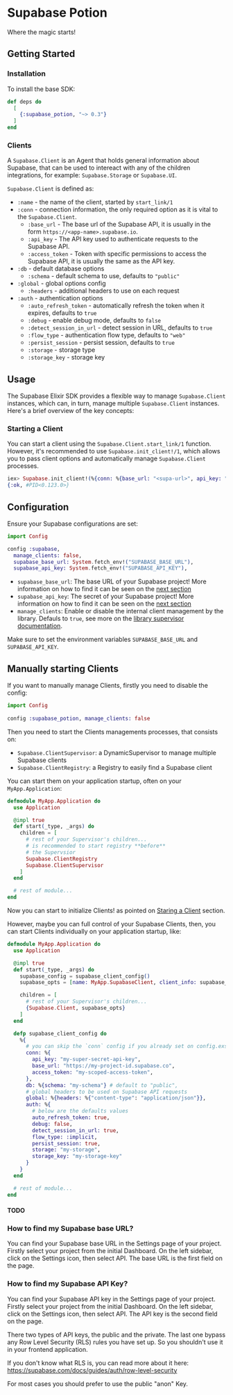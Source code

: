 # Supabase Potion

Where the magic starts!

## Getting Started

### Installation

To install the base SDK:

```elixir
def deps do
  [
    {:supabase_potion, "~> 0.3"}
  ]
end
```

### Clients

A `Supabase.Client` is an Agent that holds general information about Supabase, that can be used to intereact with any of the children integrations, for example: `Supabase.Storage` or `Supabase.UI`.

`Supabase.Client` is defined as:

- `:name` - the name of the client, started by `start_link/1`
- `:conn` - connection information, the only required option as it is vital to the `Supabase.Client`.
    - `:base_url` - The base url of the Supabase API, it is usually in the form `https://<app-name>.supabase.io`.
    - `:api_key` - The API key used to authenticate requests to the Supabase API.
    - `:access_token` - Token with specific permissions to access the Supabase API, it is usually the same as the API key.
- `:db` - default database options
    - `:schema` - default schema to use, defaults to `"public"`
- `:global` - global options config
    - `:headers` - additional headers to use on each request
- `:auth` - authentication options
    - `:auto_refresh_token` - automatically refresh the token when it expires, defaults to `true`
    - `:debug` - enable debug mode, defaults to `false`
    - `:detect_session_in_url` - detect session in URL, defaults to `true`
    - `:flow_type` - authentication flow type, defaults to `"web"`
    - `:persist_session` - persist session, defaults to `true`
    - `:storage` - storage type
    - `:storage_key` - storage key

## Usage

The Supabase Elixir SDK provides a flexible way to manage `Supabase.Client` instances, which can, in turn, manage multiple `Supabase.Client` instances. Here's a brief overview of the key concepts:

### Starting a Client

You can start a client using the `Supabase.Client.start_link/1` function. However, it's recommended to use `Supabase.init_client!/1`, which allows you to pass client options and automatically manage `Supabase.Client` processes.

```elixir
iex> Supabase.init_client!(%{conn: %{base_url: "<supa-url>", api_key: "<supa-key>"}})
{:ok, #PID<0.123.0>}
```

## Configuration

Ensure your Supabase configurations are set:

```elixir
import Config

config :supabase,
  manage_clients: false,
  supabase_base_url: System.fetch_env!("SUPABASE_BASE_URL"),
  supabase_api_key: System.fetch_env!("SUPABASE_API_KEY"),
```

- `supabase_base_url`: The base URL of your Supabase project! More information on how to find it can be seen on the [next section](#how-to-find-my-supabase-base-url?)
- `supabase_api_key`: The secret of your Supabase project! More information on how to find it can be seen on the [next section](#how-to-find-my-supabase-api-key?)
- `manage_clients`: Enable or disable the internal client management by the library. Defauls to `true`, see more on the [library supervisor documentation](https://hexdocs.pm/supabase_potion/Supabase.ClientSupervisor.html).

Make sure to set the environment variables `SUPABASE_BASE_URL` and `SUPABASE_API_KEY`.

## Manually starting Clients

If you want to manually manage Clients, firstly you need to disable the config:

```elixir
import Config
  
config :supabase_potion, manage_clients: false
```

Then you need to start the Clients managements processes, that consists on:
- `Supabase.ClientSupervisor`: a DynamicSupervisor to manage multiple Supabase clients
- `Supabase.ClientRegistry`: a Registry to easily find a Supabase client

You can start them on your application startup, often on your `MyApp.Application`:

```elixir
defmodule MyApp.Application do
  use Application

  @impl true
  def start(_type, _args) do
    children = [
      # rest of your Supervisor's children...
      # is recommended to start registry **before**
      # the Supervsior
      Supabase.ClientRegistry
      Supabase.ClientSupervisor
    ]
  end

  # rest of module...
end
```

Now you can start to initialize Clients! as pointed on [Staring a Client](#starting-a-client) section.

However, maybe you can full control of your Supabase Clients, then, you can start Clients individually on your application startup, like:

```elixir
defmodule MyApp.Application do
  use Application

  @impl true
  def start(_type, _args) do
    supabase_config = supabase_client_config()
    supabase_opts = [name: MyApp.SupabaseClient, client_info: supabase_config]

    children = [
      # rest of your Supervisor's children...
      {Supabase.Client, supabase_opts}
    ]
  end

  defp supabase_client_config do
    %{
      # you can skip the `conn` config if you already set on config.exs
      conn: %{ 
        api_key: "my-super-secret-api-key",
        base_url: "https://my-project-id.supabase.co",
        access_token: "my-scoped-access-token",
      },
      db: %{schema: "my-schema"} # default to "public",
      # global headers to be used on Supabase API requests
      global: %{headers: %{"content-type": "application/json"}},
      auth: %{
        # below are the defaults values
        auto_refresh_token: true,
        debug: false,
        detect_session_in_url: true,
        flow_type: :implicit,
        persist_session: true,
        storage: "my-storage",
        storage_key: "my-storage-key"
      }
    }
  end

  # rest of module...
end
```

#### TODO

### How to find my Supabase base URL?

You can find your Supabase base URL in the Settings page of your project.
Firstly select your project from the initial Dashboard.
On the left sidebar, click on the Settings icon, then select API.
The base URL is the first field on the page.

### How to find my Supabase API Key?

You can find your Supabase API key in the Settings page of your project.
Firstly select your project from the initial Dashboard.
On the left sidebar, click on the Settings icon, then select API.
The API key is the second field on the page.

There two types of API keys, the public and the private. The last one
bypass any Row Level Security (RLS) rules you have set up.
So you shouldn't use it in your frontend application.

If you don't know what RLS is, you can read more about it here:
https://supabase.com/docs/guides/auth/row-level-security

For most cases you should prefer to use the public "anon" Key.
